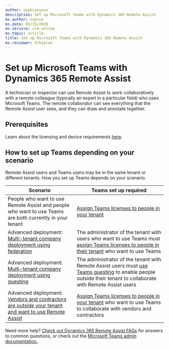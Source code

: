 ```yaml
---
author: sophiasysun
description: Set up Microsoft Teams with Dynamics 365 Remote Assist 
ms.author: sopsun
ms.date: 03/15/2020
ms.service: crm-online
ms.topic: article
title: Set up Microsoft Teams with Dynamics 365 Remote Assist 
ms.reviewer: krbjoran
---
```


# Set up Microsoft Teams with Dynamics 365 Remote Assist  

A technician or inspector can use Remote Assist to work collaboratively with a remote colleague (typically an expert in a particular field) who uses Microsoft Teams. The remote collaborator can see everything that the Remote Assist user sees, and they can draw and 
annotate together. 

## Prerequisites

Learn about the licensing and device requirements [here](requirements).

## How to set up Teams depending on your scenario

Remote Assist users and Teams users may be in the same tenant or different tenants. How you set up Teams depends on your scenario.

| Scenario                                                                                                                                                                                                                                                                                                                    | Teams set up required                                                                                                                                                                          |
| --------------------------------------------------------------------------------------------------------------------------------------------------------------------------------------------------------------------------------------------------------------------------------------------------------------------------- | ---------------------------------------------------------------------------------------------------------------------------------------------------------------------------------------------- |
| People who want to use Remote Assist and people who want to use Teams are both currently in your tenant                                                                                                                                                                                                                | [Assign Teams licenses to people in your tenant](https://docs.microsoft.com/en-us/MicrosoftTeams/user-access)                                                             |
| Advanced deployment: [Multi-tenant company deployment using federation](https://docs.microsoft.com/en-us/dynamics365/mixed-reality/remote-assist/multi-tenant-deployment#solution-1-federation) | The administrator of the tenant with users who want to use Teams must [assign Teams licenses to people in their tenant](https://docs.microsoft.com/en-us/MicrosoftTeams/user-access) who want to use Teams                                                             |
| Advanced deployment: [Multi-tenant company deployment using guesting](https://docs.microsoft.com/en-us/dynamics365/mixed-reality/remote-assist/multi-tenant-deployment#solution-2-guesting)      | The administrator of the tenant with Remote Assist users must [use Teams guesting](https://docs.microsoft.com/en-us/microsoftteams/guest-access-checklist) to enable people outside their tenant to collaborate with Remote Assist users|
| Advanced deployment: [Vendors and contractors are outside your tenant and want to use Remote Assist](vendor-use-ra.md)                                                                                                                                                                                                                                        | [Assign Teams licenses to people in your tenant](https://docs.microsoft.com/en-us/MicrosoftTeams/user-access) who want to use Teams to collaborate with vendors and contractors                                                            |




Need more help? [Check out Dynamics 365 Remote Assist FAQs](faq.md) for answers to common questions, or check out the [Microsoft Teams admin documentation.](https://docs.microsoft.com/en-us/microsoftteams).

